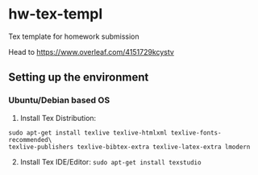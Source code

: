 # hw-tex-templ
Tex template for homework submission 


Head to https://www.overleaf.com/4151729kcystv



## Setting up the environment
### Ubuntu/Debian based OS
1. Install Tex Distribution: 
  ```
sudo apt-get install texlive texlive-htmlxml texlive-fonts-recommended\
  texlive-publishers texlive-bibtex-extra texlive-latex-extra lmodern
```

2. Install Tex IDE/Editor: 
  `sudo apt-get install texstudio`
